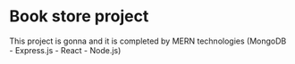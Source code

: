 # Book store project
This project is gonna and it is completed by MERN technologies (MongoDB - Express.js - React - Node.js)
